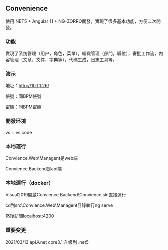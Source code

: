 ## Convenience

使用.NET5 + Angular 11 + NG-ZORRO開發，實現了很多基本功能，方便二次開發。

### 功能

實現了系统管理（用户，角色，菜單），組織管理（部門，職位），審批工作流，内容管理（文章，文件，字典等），代碼生成，日志工具等。

### 演示

地址：http://10.1.1.26/

帳號：同BPM帳號

密碼：同BPM密碼

### 開發环境

vs + vs code

### 本地運行

Convience.Web\Managent是web端

Convience.Backend是api端

### 本地運行（docker）

Visual2019開啟Convience.Backend\Convience.sln直接運行

cd到src\Convience.Web\Managent目錄執行ng serve

然後訪問localhost:4200

### 重要变更

2021/03/13  api从net core3.1 升级到 .net5